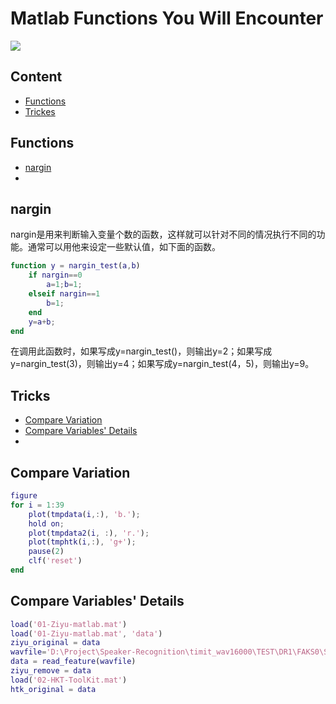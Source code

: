 # Matlab Functions You Will Encounter

![](https://img.shields.io/badge/language-matlab-yellow)


## Content

- [Functions](#functions)
- [Trickes](#tricks)


## Functions

- [nargin](#nargin)
- 



## nargin

nargin是用来判断输入变量个数的函数，这样就可以针对不同的情况执行不同的功能。通常可以用他来设定一些默认值，如下面的函数。

```matlab
function y = nargin_test(a,b)
    if nargin==0
        a=1;b=1;
    elseif nargin==1
        b=1;
    end
    y=a+b;
end
```

在调用此函数时，如果写成y=nargin_test()，则输出y=2；如果写成y=nargin_test(3)，则输出y=4；如果写成y=nargin_test(4，5)，则输出y=9。


## Tricks

- [Compare Variation](#compare-variation)
- [Compare Variables' Details](#compare-variables-details)
- 


## Compare Variation

```matlab
figure
for i = 1:39
	plot(tmpdata(i,:), 'b.');
	hold on;
	plot(tmpdata2(i, :), 'r.');
	plot(tmphtk(i,:), 'g+');
	pause(2)
	clf('reset')
end
```
## Compare Variables' Details

```matlab
load('01-Ziyu-matlab.mat')
load('01-Ziyu-matlab.mat', 'data')
ziyu_original = data
wavfile='D:\Project\Speaker-Recognition\timit_wav16000\TEST\DR1\FAKS0\SA1.WAV'
data = read_feature(wavfile)
ziyu_remove = data
load('02-HKT-ToolKit.mat')
htk_original = data
```



